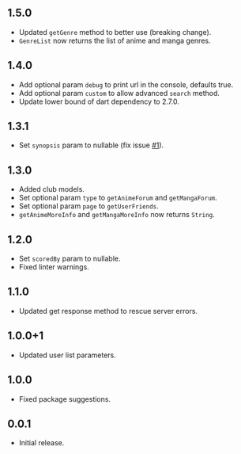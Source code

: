 ## 1.5.0

* Updated `getGenre` method to better use (breaking change).
* `GenreList` now returns the list of anime and manga genres.

## 1.4.0

* Add optional param `debug` to print url in the console, defaults true.
* Add optional param `custom` to allow advanced `search` method.
* Update lower bound of dart dependency to 2.7.0.

## 1.3.1

* Set `synopsis` param to nullable (fix issue [#1](https://github.com/javoeria/jikan-dart/issues/1)).

## 1.3.0

* Added club models.
* Set optional param `type` to `getAnimeForum` and `getMangaForum`.
* Set optional param `page` to `getUserFriends`.
* `getAnimeMoreInfo` and `getMangaMoreInfo` now returns `String`.

## 1.2.0

* Set `scoredBy` param to nullable.
* Fixed linter warnings.

## 1.1.0

* Updated get response method to rescue server errors.

## 1.0.0+1

* Updated user list parameters.

## 1.0.0

* Fixed package suggestions.

## 0.0.1

* Initial release.
